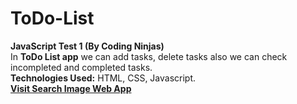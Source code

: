 # ToDo-List
<b>JavaScript Test 1 (By Coding Ninjas)</b><br>
In <b>ToDo List app</b> we can add tasks, delete tasks also we can check incompleted and completed tasks.<br>
**Technologies Used:** HTML, CSS, Javascript.<br>
[**Visit Search Image Web App**](https://sonu-kumar-web.github.io/ToDo-List/)<br><br>


